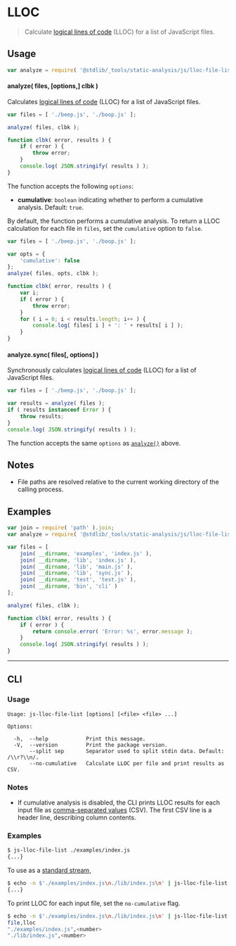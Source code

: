 <!--

@license Apache-2.0

Copyright (c) 2018 The Stdlib Authors.

Licensed under the Apache License, Version 2.0 (the "License");
you may not use this file except in compliance with the License.
You may obtain a copy of the License at

   http://www.apache.org/licenses/LICENSE-2.0

Unless required by applicable law or agreed to in writing, software
distributed under the License is distributed on an "AS IS" BASIS,
WITHOUT WARRANTIES OR CONDITIONS OF ANY KIND, either express or implied.
See the License for the specific language governing permissions and
limitations under the License.

-->

# LLOC

> Calculate [logical lines of code][@stdlib/_tools/static-analysis/js/incr/lloc] (LLOC) for a list of JavaScript files.

<!-- Section to include introductory text. Make sure to keep an empty line after the intro `section` element and another before the `/section` close. -->

<section class="intro">

</section>

<!-- /.intro -->

<!-- Package usage documentation. -->

<section class="usage">

## Usage

```javascript
var analyze = require( '@stdlib/_tools/static-analysis/js/lloc-file-list' );
```

<a name="analyze-async"></a>

#### analyze( files, \[options,] clbk )

Calculates [logical lines of code][@stdlib/_tools/static-analysis/js/incr/lloc] (LLOC) for a list of JavaScript files.

```javascript
var files = [ './beep.js', './boop.js' ];

analyze( files, clbk );

function clbk( error, results ) {
    if ( error ) {
        throw error;
    }
    console.log( JSON.stringify( results ) );
}
```

The function accepts the following `options`:

-   **cumulative**: `boolean` indicating whether to perform a cumulative analysis. Default: `true`.

By default, the function performs a cumulative analysis. To return a LLOC calculation for each file in `files`, set the `cumulative` option to `false`.

```javascript
var files = [ './beep.js', './boop.js' ];

var opts = {
    'cumulative': false
};
analyze( files, opts, clbk );

function clbk( error, results ) {
    var i;
    if ( error ) {
        throw error;
    }
    for ( i = 0; i < results.length; i++ ) {
        console.log( files[ i ] + ': ' + results[ i ] );
    }
}
```

#### analyze.sync( files\[, options] )

Synchronously calculates [logical lines of code][@stdlib/_tools/static-analysis/js/incr/lloc] (LLOC) for a list of JavaScript files.

```javascript
var files = [ './beep.js', './boop.js' ];

var results = analyze( files );
if ( results instanceof Error ) {
    throw results;
}
console.log( JSON.stringify( results ) );
```

The function accepts the same `options` as [`analyze()`](#analyze-async) above.

</section>

<!-- /.usage -->

<!-- Package usage notes. Make sure to keep an empty line after the `section` element and another before the `/section` close. -->

<section class="notes">

## Notes

-   File paths are resolved relative to the current working directory of the calling process.

</section>

<!-- /.notes -->

<!-- Package usage examples. -->

<section class="examples">

## Examples

<!-- eslint no-undef: "error" -->

```javascript
var join = require( 'path' ).join;
var analyze = require( '@stdlib/_tools/static-analysis/js/lloc-file-list' );

var files = [
    join( __dirname, 'examples', 'index.js' ),
    join( __dirname, 'lib', 'index.js' ),
    join( __dirname, 'lib', 'main.js' ),
    join( __dirname, 'lib', 'sync.js' ),
    join( __dirname, 'test', 'test.js' ),
    join( __dirname, 'bin', 'cli' )
];

analyze( files, clbk );

function clbk( error, results ) {
    if ( error ) {
        return console.error( 'Error: %s', error.message );
    }
    console.log( JSON.stringify( results ) );
}
```

</section>

<!-- /.examples -->

<!-- Section for describing a command-line interface. -->

* * *

<section class="cli">

## CLI

<!-- CLI usage documentation. -->

<section class="usage">

### Usage

```text
Usage: js-lloc-file-list [options] [<file> <file> ...]

Options:

  -h,  --help            Print this message.
  -V,  --version         Print the package version.
       --split sep       Separator used to split stdin data. Default: /\\r?\\n/.
       --no-cumulative   Calculate LLOC per file and print results as CSV.
```

</section>

<!-- /.usage -->

<!-- CLI usage notes. Make sure to keep an empty line after the `section` element and another before the `/section` close. -->

<section class="notes">

### Notes

-   If cumulative analysis is disabled, the CLI prints LLOC results for each input file as [comma-separated values][csv] (CSV). The first CSV line is a header line, describing column contents.

</section>

<!-- /.notes -->

<!-- CLI usage examples. -->

<section class="examples">

### Examples

```bash
$ js-lloc-file-list ./examples/index.js
{...}
```

To use as a [standard stream][standard-streams],

```bash
$ echo -n $'./examples/index.js\n./lib/index.js\n' | js-lloc-file-list
{...}
```

To print LLOC for each input file, set the `no-cumulative` flag.

```bash
$ echo -n $'./examples/index.js\n./lib/index.js\n' | js-lloc-file-list --no-cumulative
file,lloc
"./examples/index.js",<number>
"./lib/index.js",<number>
```

</section>

<!-- /.examples -->

</section>

<!-- /.cli -->

<!-- Section to include cited references. If references are included, add a horizontal rule *before* the section. Make sure to keep an empty line after the `section` element and another before the `/section` close. -->

<section class="references">

</section>

<!-- /.references -->

<!-- Section for all links. Make sure to keep an empty line after the `section` element and another before the `/section` close. -->

<section class="links">

[@stdlib/_tools/static-analysis/js/incr/lloc]: https://github.com/stdlib-js/stdlib

[csv]: https://tools.ietf.org/html/rfc4180

[standard-streams]: https://en.wikipedia.org/wiki/Standard_streams

</section>

<!-- /.links -->
